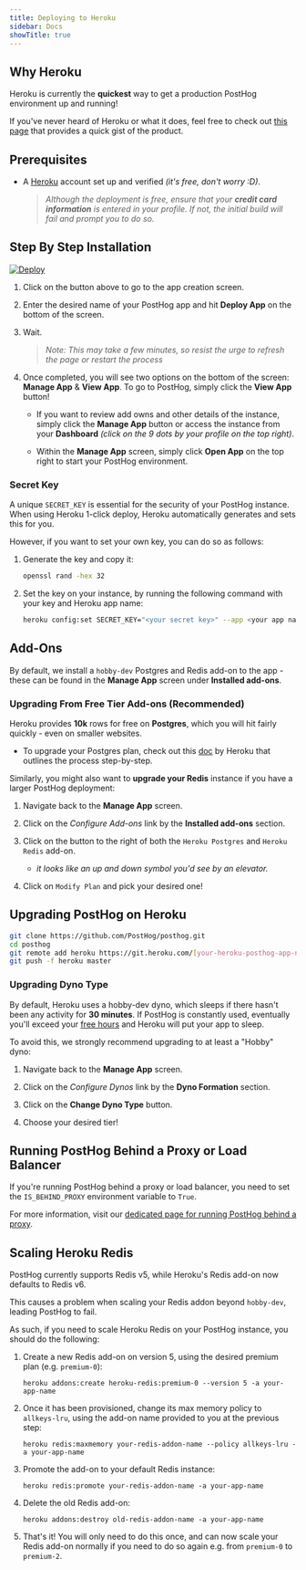 ```yaml
---
title: Deploying to Heroku
sidebar: Docs
showTitle: true
---
```


## Why Heroku

Heroku is currently the **quickest** way to get a production PostHog environment up and running!

If you've never heard of Heroku or what it does, feel free to check out [this page](https://www.heroku.com/about) that provides a quick gist of the product.

## Prerequisites

- A [Heroku](https://signup.heroku.com/) account set up and verified *(it's free, don't worry :D)*.
    > _Although the deployment is free, ensure that your **credit card information** is entered in your profile. If not, the initial build will fail and prompt you to do so._

## Step By Step Installation

[![Deploy](https://www.herokucdn.com/deploy/button.svg)](https://heroku.com/deploy?template=https://github.com/posthog/posthog)

1. Click on the button above to go to the app creation screen.

2. Enter the desired name of your PostHog app and hit **Deploy App** on the bottom of the screen.

3. Wait.

    > _Note: This may take a few minutes, so resist the urge to refresh the page or restart the process_

4. Once completed, you will see two options on the bottom of the screen: **Manage App** & **View App**. To go to PostHog, simply click the **View App** button!

    - If you want to review add owns and other details of the instance, simply click the **Manage App** button or access the instance from your **Dashboard** *(click on the 9 dots by your profile on the top right)*.

    - Within the **Manage App** screen, simply click **Open App** on the top right to start your PostHog environment.

### Secret Key

A unique `SECRET_KEY` is essential for the security of your PostHog instance. When using Heroku 1-click deploy, Heroku automatically generates and sets this for you.

However, if you want to set your own key, you can do so as follows:

1. Generate the key and copy it:

    ```bash
    openssl rand -hex 32
    ```

2. Set the key on your instance, by running the following command with your key and Heroku app name:

    ```bash
    heroku config:set SECRET_KEY="<your secret key>" --app <your app name>
    ```




## Add-Ons

By default, we install a `hobby-dev` Postgres and Redis add-on to the app - these can be found in the **Manage App** screen under **Installed add-ons**.

### Upgrading From Free Tier Add-ons (Recommended)

Heroku provides **10k** rows for free on **Postgres**, which you will hit fairly quickly - even on smaller websites.

- To upgrade your Postgres plan, check out this [doc](https://devcenter.heroku.com/articles/updating-heroku-postgres-databases) by Heroku that outlines the process step-by-step.

Similarly, you might also want to **upgrade your Redis** instance if you have a larger PostHog deployment:

1. Navigate back to the **Manage App** screen.

1. Click on the *Configure Add-ons* link by the **Installed add-ons** section.

1. Click on the button to the right of both the `Heroku Postgres` and `Heroku Redis` add-on.
    - _it looks like an up and down symbol you'd see by an elevator._

1. Click on `Modify Plan` and pick your desired one!

## Upgrading PostHog on Heroku

```bash
git clone https://github.com/PostHog/posthog.git
cd posthog
git remote add heroku https://git.heroku.com/[your-heroku-posthog-app-name].git
git push -f heroku master
```

### Upgrading Dyno Type

By default, Heroku uses a hobby-dev dyno, which sleeps if there hasn't been any activity for **30 minutes**. If PostHog is constantly used, eventually you'll exceed your [free hours](https://devcenter.heroku.com/articles/free-dyno-hours) and Heroku will put your app to sleep.

To avoid this, we strongly recommend upgrading to at least a "Hobby" dyno:

1. Navigate back to the **Manage App** screen.

1. Click on the *Configure Dynos* link by the **Dyno Formation** section.

1. Click on the **Change Dyno Type** button.

1. Choose your desired tier!

## Running PostHog Behind a Proxy or Load Balancer

If you're running PostHog behind a proxy or load balancer, you need to set the `IS_BEHIND_PROXY` environment variable to `True`.

For more information, visit our [dedicated page for running PostHog behind a proxy](/docs/configuring-posthog/running-behind-proxy).

## Scaling Heroku Redis

PostHog currently supports Redis v5, while Heroku's Redis add-on now defaults to Redis v6.

This causes a problem when scaling your Redis addon beyond `hobby-dev`, leading PostHog to fail.

As such, if you need to scale Heroku Redis on your PostHog instance, you should do the following:

1. Create a new Redis add-on on version 5, using the desired premium plan (e.g. `premium-0`):
    
    ```shell
    heroku addons:create heroku-redis:premium-0 --version 5 -a your-app-name
    ```

1. Once it has been provisioned, change its max memory policy to `allkeys-lru`, using the add-on name provided to you at the previous step:
   
    ```shell
    heroku redis:maxmemory your-redis-addon-name --policy allkeys-lru -a your-app-name
    ```

1. Promote the add-on to your default Redis instance:
   
    ```shell
    heroku redis:promote your-redis-addon-name -a your-app-name
    ```

1. Delete the old Redis add-on:

    ```shell
    heroku addons:destroy old-redis-addon-name -a your-app-name
    ```

1. That's it! You will only need to do this once, and can now scale your Redis add-on normally if you need to do so again e.g. from `premium-0` to `premium-2`.